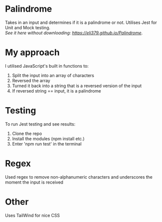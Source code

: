 # Palindrome
Takes in an input and determines if it is a palindrome or not.
Utilises Jest for Unit and Mock testing.
<br />
<em>See it here without downloading: https://eli379.github.io/Palindrome</em>.

# My approach
I utilised JavaScript's built in functions to:
1. Split the input into an array of characters
2. Reversed the array
3. Turned it back into a string that is a reversed version of the input
4. If reversed string == input, it is a palindrome

# Testing
To run Jest testing and see results:
1. Clone the repo
2. Install the modules (npm install etc.)
3. Enter 'npm run test' in the terminal

# Regex
Used regex to remove non-alphanumeric characters and underscores the moment the input is received

# Other
Uses TailWind for nice CSS
